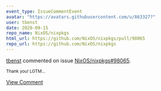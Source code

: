 ```yaml
---
event_type: IssueCommentEvent
avatar: "https://avatars.githubusercontent.com/u/863327?"
user: tbenst
date: 2020-09-15
repo_name: NixOS/nixpkgs
html_url: https://github.com/NixOS/nixpkgs/pull/98065
repo_url: https://github.com/NixOS/nixpkgs
---
```


<a href='https://github.com/tbenst' target='_blank'>tbenst</a> commented on issue <a href='https://github.com/NixOS/nixpkgs/pull/98065' target='_blank'>NixOS/nixpkgs#98065</a>.

<small>Thank you! LGTM...</small>

<a href='https://github.com/NixOS/nixpkgs/pull/98065' target='_blank'>View Comment</a>